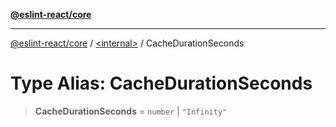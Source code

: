 [**@eslint-react/core**](../../README.md)

***

[@eslint-react/core](../../README.md) / [\<internal\>](../README.md) / CacheDurationSeconds

# Type Alias: CacheDurationSeconds

> **CacheDurationSeconds** = `number` \| `"Infinity"`
